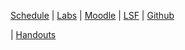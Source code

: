 
<p><a href="{{site.baseurl}}ss2017/info2/schedule">Schedule</a>
| <a href="{{site.baseurl}}ss2017/info2/labs">Labs</a>
| <a href="#">Moodle</a>
| <a href="#">LSF</a>
| <a href="https://github.com/htw-imi-info2">Github</a></p>
| <a href="{{site.baseurl}}ss2017/info2/handouts">Handouts</a>
